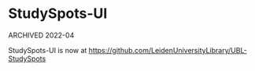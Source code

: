 # StudySpots-UI

ARCHIVED 2022-04

StudySpots-UI is now at https://github.com/LeidenUniversityLibrary/UBL-StudySpots
